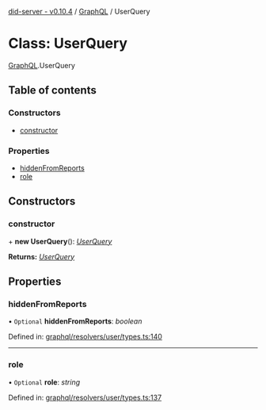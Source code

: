 [did-server - v0.10.4](../README.md) / [GraphQL](../modules/graphql.md) / UserQuery

# Class: UserQuery

[GraphQL](../modules/graphql.md).UserQuery

## Table of contents

### Constructors

- [constructor](graphql.userquery.md#constructor)

### Properties

- [hiddenFromReports](graphql.userquery.md#hiddenfromreports)
- [role](graphql.userquery.md#role)

## Constructors

### constructor

\+ **new UserQuery**(): [*UserQuery*](graphql.userquery.md)

**Returns:** [*UserQuery*](graphql.userquery.md)

## Properties

### hiddenFromReports

• `Optional` **hiddenFromReports**: *boolean*

Defined in: [graphql/resolvers/user/types.ts:140](https://github.com/Puzzlepart/did/blob/dev/server/graphql/resolvers/user/types.ts#L140)

___

### role

• `Optional` **role**: *string*

Defined in: [graphql/resolvers/user/types.ts:137](https://github.com/Puzzlepart/did/blob/dev/server/graphql/resolvers/user/types.ts#L137)
